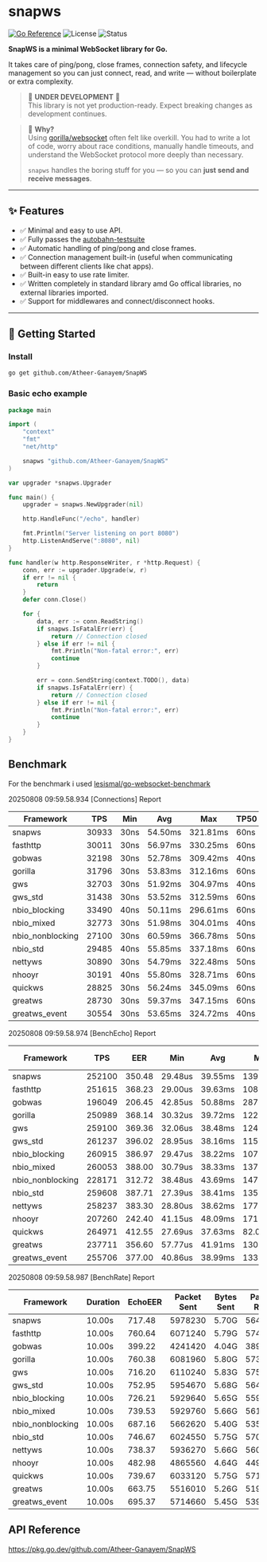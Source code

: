 # snapws

[![Go Reference](https://pkg.go.dev/badge/github.com/Atheer-Ganayem/SnapWS.svg)](https://pkg.go.dev/github.com/Atheer-Ganayem/SnapWS)
![License](https://img.shields.io/github/license/Atheer-Ganayem/SnapWS)
![Status](https://img.shields.io/badge/status-in%20development-yellow)

**SnapWS is a minimal WebSocket library for Go.**

It takes care of ping/pong, close frames, connection safety, and lifecycle management so you can just connect, read, and write — without boilerplate or extra complexity.

> 🚧 **UNDER DEVELOPMENT** 🚧  
> This library is not yet production-ready. Expect breaking changes as development continues.

> 🧠 **Why?**  
> Using [gorilla/websocket](https://github.com/gorilla/websocket) often felt like overkill. You had to write a lot of code, worry about race conditions, manually handle timeouts, and understand the WebSocket protocol more deeply than necessary.
>
> `snapws` handles the boring stuff for you — so you can **just send and receive messages**.

---

## ✨ Features

- ✅ Minimal and easy to use API.
- ✅ Fully passes the [autobahn-testsuite](https://github.com/crossbario/autobahn-testsuite)
- ✅ Automatic handling of ping/pong and close frames.
- ✅ Connection management built-in (useful when communicating between different clients like chat apps).
- ✅ Built-in easy to use rate limiter.
- ✅ Written completely in standard library amd Go offical libraries, no external libraries imported.
- ✅ Support for middlewares and connect/disconnect hooks.

---

## 🚀 Getting Started

### Install

```bash
go get github.com/Atheer-Ganayem/SnapWS
```

### Basic echo example

```go
package main

import (
	"context"
	"fmt"
	"net/http"

	snapws "github.com/Atheer-Ganayem/SnapWS"
)

var upgrader *snapws.Upgrader

func main() {
	upgrader = snapws.NewUpgrader(nil)

	http.HandleFunc("/echo", handler)

	fmt.Println("Server listening on port 8080")
	http.ListenAndServe(":8080", nil)
}

func handler(w http.ResponseWriter, r *http.Request) {
	conn, err := upgrader.Upgrade(w, r)
	if err != nil {
		return
	}
	defer conn.Close()

	for {
		data, err := conn.ReadString()
		if snapws.IsFatalErr(err) {
			return // Connection closed
		} else if err != nil {
			fmt.Println("Non-fatal error:", err)
			continue
		}

		err = conn.SendString(context.TODO(), data)
		if snapws.IsFatalErr(err) {
			return // Connection closed
		} else if err != nil {
			fmt.Println("Non-fatal error:", err)
			continue
		}
	}
}
```

## Benchmark

For the benchmark i used [lesismal/go-websocket-benchmark](https://github.com/lesismal/go-websocket-benchmark)

20250808 09:59.58.934 [Connections] Report

| Framework        | TPS   | Min  | Avg     | Max      | TP50 | TP75  | TP90     | TP95     | TP99     | Used     | Total | Success | Failed | Concurrency |
| ---------------- | ----- | ---- | ------- | -------- | ---- | ----- | -------- | -------- | -------- | -------- | ----- | ------- | ------ | ----------- |
| snapws           | 30933 | 30ns | 54.50ms | 321.81ms | 60ns | 70ns  | 272.11ms | 291.46ms | 314.03ms | 323.27ms | 10000 | 10000   | 0      | 2000        |
| fasthttp         | 30011 | 30ns | 56.97ms | 330.25ms | 60ns | 81ns  | 285.82ms | 301.44ms | 323.58ms | 333.20ms | 10000 | 10000   | 0      | 2000        |
| gobwas           | 32198 | 30ns | 52.78ms | 309.42ms | 40ns | 60ns  | 258.08ms | 277.10ms | 303.25ms | 310.57ms | 10000 | 10000   | 0      | 2000        |
| gorilla          | 31796 | 30ns | 53.83ms | 312.16ms | 60ns | 80ns  | 266.50ms | 287.16ms | 307.24ms | 314.50ms | 10000 | 10000   | 0      | 2000        |
| gws              | 32703 | 30ns | 51.92ms | 304.97ms | 40ns | 60ns  | 255.50ms | 272.45ms | 298.76ms | 305.78ms | 10000 | 10000   | 0      | 2000        |
| gws_std          | 31438 | 30ns | 53.52ms | 312.59ms | 60ns | 70ns  | 264.63ms | 282.49ms | 305.83ms | 318.08ms | 10000 | 10000   | 0      | 2000        |
| nbio_blocking    | 33490 | 40ns | 50.11ms | 296.61ms | 60ns | 130ns | 245.71ms | 264.33ms | 287.57ms | 298.59ms | 10000 | 10000   | 0      | 2000        |
| nbio_mixed       | 32773 | 30ns | 51.98ms | 304.01ms | 40ns | 50ns  | 255.02ms | 274.72ms | 299.08ms | 305.13ms | 10000 | 10000   | 0      | 2000        |
| nbio_nonblocking | 27100 | 30ns | 60.59ms | 366.78ms | 50ns | 70ns  | 302.82ms | 325.46ms | 352.71ms | 369.00ms | 10000 | 10000   | 0      | 2000        |
| nbio_std         | 29485 | 40ns | 55.85ms | 337.18ms | 60ns | 110ns | 281.09ms | 298.23ms | 323.00ms | 339.15ms | 10000 | 10000   | 0      | 2000        |
| nettyws          | 30890 | 30ns | 54.79ms | 322.48ms | 50ns | 70ns  | 271.05ms | 287.60ms | 314.48ms | 323.73ms | 10000 | 10000   | 0      | 2000        |
| nhooyr           | 30191 | 40ns | 55.80ms | 328.71ms | 60ns | 80ns  | 276.34ms | 294.56ms | 321.50ms | 331.22ms | 10000 | 10000   | 0      | 2000        |
| quickws          | 28825 | 30ns | 56.24ms | 345.09ms | 60ns | 80ns  | 278.86ms | 307.13ms | 334.15ms | 346.91ms | 10000 | 10000   | 0      | 2000        |
| greatws          | 28730 | 30ns | 59.37ms | 347.15ms | 60ns | 90ns  | 292.40ms | 312.96ms | 339.64ms | 348.06ms | 10000 | 10000   | 0      | 2000        |
| greatws_event    | 30554 | 30ns | 53.65ms | 324.72ms | 40ns | 60ns  | 262.94ms | 284.81ms | 317.90ms | 327.28ms | 10000 | 10000   | 0      | 2000        |

20250808 09:59.58.974 [BenchEcho] Report

| Framework        | TPS    | EER    | Min     | Avg     | Max      | TP50    | TP75    | TP90    | TP95    | TP99     | Used   | Total   | Success | Failed | Conns | Concurrency | Payload | CPU Min | CPU Avg | CPU Max | MEM Min | MEM Avg | MEM Max |
| ---------------- | ------ | ------ | ------- | ------- | -------- | ------- | ------- | ------- | ------- | -------- | ------ | ------- | ------- | ------ | ----- | ----------- | ------- | ------- | ------- | ------- | ------- | ------- | ------- |
| snapws           | 252100 | 350.48 | 29.48us | 39.55ms | 139.07ms | 37.72ms | 41.96ms | 49.00ms | 50.71ms | 53.89ms  | 7.93s  | 2000000 | 2000000 | 0      | 10000 | 10000       | 1024    | 711.43  | 719.30  | 728.59  | 278.03M | 279.03M | 281.91M |
| fasthttp         | 251615 | 368.23 | 29.00us | 39.63ms | 108.67ms | 37.81ms | 42.65ms | 48.93ms | 51.46ms | 56.97ms  | 7.95s  | 2000000 | 2000000 | 0      | 10000 | 10000       | 1024    | 652.78  | 683.32  | 703.61  | 257.05M | 264.06M | 273.17M |
| gobwas           | 196049 | 206.45 | 42.85us | 50.88ms | 287.90ms | 45.22ms | 53.75ms | 66.22ms | 76.88ms | 155.61ms | 10.20s | 2000000 | 2000000 | 0      | 10000 | 10000       | 1024    | 944.22  | 949.63  | 956.39  | 377.75M | 378.17M | 378.38M |
| gorilla          | 250989 | 368.14 | 30.32us | 39.72ms | 122.56ms | 37.62ms | 43.16ms | 49.38ms | 51.90ms | 59.57ms  | 7.97s  | 2000000 | 2000000 | 0      | 10000 | 10000       | 1024    | 650.70  | 681.77  | 700.74  | 254.80M | 262.11M | 270.80M |
| gws              | 259100 | 369.36 | 32.06us | 38.48ms | 124.98ms | 36.40ms | 40.86ms | 48.03ms | 50.14ms | 58.58ms  | 7.72s  | 2000000 | 2000000 | 0      | 10000 | 10000       | 1024    | 659.61  | 701.48  | 717.80  | 177.92M | 191.65M | 204.29M |
| gws_std          | 261237 | 396.02 | 28.95us | 38.16ms | 115.04ms | 36.03ms | 42.01ms | 47.13ms | 49.33ms | 60.22ms  | 7.66s  | 2000000 | 2000000 | 0      | 10000 | 10000       | 1024    | 536.72  | 659.66  | 695.81  | 160.58M | 185.65M | 196.71M |
| nbio_blocking    | 260915 | 386.97 | 29.47us | 38.22ms | 107.40ms | 36.33ms | 40.90ms | 47.41ms | 49.09ms | 53.81ms  | 7.67s  | 2000000 | 2000000 | 0      | 10000 | 10000       | 1024    | 571.29  | 674.25  | 697.91  | 176.18M | 185.95M | 191.18M |
| nbio_mixed       | 260053 | 388.00 | 30.79us | 38.33ms | 137.28ms | 36.36ms | 40.57ms | 47.72ms | 49.47ms | 54.83ms  | 7.69s  | 2000000 | 2000000 | 0      | 10000 | 10000       | 1024    | 592.82  | 670.24  | 697.73  | 389.62M | 431.06M | 448.12M |
| nbio_nonblocking | 228171 | 312.72 | 38.48us | 43.69ms | 147.14ms | 41.54ms | 48.26ms | 55.76ms | 60.64ms | 74.54ms  | 8.77s  | 2000000 | 2000000 | 0      | 10000 | 10000       | 1024    | 648.72  | 729.64  | 774.82  | 63.66M  | 66.62M  | 69.14M  |
| nbio_std         | 259608 | 387.71 | 27.39us | 38.41ms | 135.19ms | 36.41ms | 40.94ms | 47.74ms | 49.67ms | 55.57ms  | 7.70s  | 2000000 | 2000000 | 0      | 10000 | 10000       | 1024    | 598.48  | 669.59  | 693.10  | 179.32M | 179.79M | 181.09M |
| nettyws          | 258237 | 383.30 | 28.80us | 38.62ms | 177.14ms | 36.48ms | 41.07ms | 47.96ms | 50.00ms | 61.69ms  | 7.74s  | 2000000 | 2000000 | 0      | 10000 | 10000       | 1024    | 620.49  | 673.71  | 691.42  | 166.73M | 168.23M | 171.48M |
| nhooyr           | 207260 | 242.40 | 41.15us | 48.09ms | 171.43ms | 46.00ms | 51.21ms | 57.77ms | 60.25ms | 69.44ms  | 9.65s  | 2000000 | 2000000 | 0      | 10000 | 10000       | 1024    | 766.39  | 855.02  | 879.71  | 363.49M | 365.70M | 368.74M |
| quickws          | 264971 | 412.55 | 27.69us | 37.63ms | 82.07ms  | 35.85ms | 41.12ms | 46.60ms | 48.17ms | 51.42ms  | 7.55s  | 2000000 | 2000000 | 0      | 10000 | 10000       | 1024    | 514.48  | 642.28  | 675.75  | 128.24M | 140.23M | 145.24M |
| greatws          | 237711 | 356.60 | 57.77us | 41.91ms | 130.54ms | 40.00ms | 46.40ms | 51.70ms | 54.78ms | 61.09ms  | 8.41s  | 2000000 | 2000000 | 0      | 10000 | 10000       | 1024    | 456.67  | 666.60  | 710.82  | 53.04M  | 56.48M  | 58.09M  |
| greatws_event    | 255706 | 377.00 | 40.86us | 38.99ms | 133.43ms | 37.04ms | 42.30ms | 48.07ms | 50.10ms | 54.79ms  | 7.82s  | 2000000 | 2000000 | 0      | 10000 | 10000       | 1024    | 667.73  | 678.27  | 688.27  | 51.08M  | 54.35M  | 55.45M  |

20250808 09:59.58.987 [BenchRate] Report

| Framework        | Duration | EchoEER | Packet Sent | Bytes Sent | Packet Recv | Bytes Recv | Conns | SendRate | Payload | CPU Min | CPU Avg | CPU Max | MEM Min | MEM Avg | MEM Max |
| ---------------- | -------- | ------- | ----------- | ---------- | ----------- | ---------- | ----- | -------- | ------- | ------- | ------- | ------- | ------- | ------- | ------- |
| snapws           | 10.00s   | 717.48  | 5978230     | 5.70G      | 5647701     | 5.39G      | 10000 | 200      | 1024    | 327.83  | 787.16  | 972.40  | 278.03M | 280.84M | 282.28M |
| fasthttp         | 10.00s   | 760.64  | 6071240     | 5.79G      | 5747045     | 5.48G      | 10000 | 200      | 1024    | 329.73  | 755.55  | 912.69  | 257.05M | 283.51M | 318.64M |
| gobwas           | 10.00s   | 399.22  | 4241420     | 4.04G      | 3895531     | 3.72G      | 10000 | 200      | 1024    | 425.66  | 975.77  | 1080.85 | 377.75M | 391.24M | 428.14M |
| gorilla          | 10.00s   | 760.38  | 6081960     | 5.80G      | 5739793     | 5.47G      | 10000 | 200      | 1024    | 248.92  | 754.86  | 949.73  | 254.80M | 279.21M | 301.18M |
| gws              | 10.00s   | 716.20  | 6110240     | 5.83G      | 5759645     | 5.49G      | 10000 | 200      | 1024    | 495.86  | 804.20  | 930.27  | 177.92M | 206.19M | 219.54M |
| gws_std          | 10.00s   | 752.95  | 5954670     | 5.68G      | 5641208     | 5.38G      | 10000 | 200      | 1024    | 505.84  | 749.22  | 884.70  | 160.58M | 194.19M | 201.96M |
| nbio_blocking    | 10.00s   | 726.21  | 5929640     | 5.65G      | 5592390     | 5.33G      | 10000 | 200      | 1024    | 571.29  | 770.07  | 888.73  | 176.18M | 192.07M | 198.05M |
| nbio_mixed       | 10.00s   | 739.53  | 5929760     | 5.66G      | 5613145     | 5.35G      | 10000 | 200      | 1024    | 559.80  | 759.02  | 872.70  | 389.62M | 498.75M | 558.32M |
| nbio_nonblocking | 10.00s   | 687.16  | 5662620     | 5.40G      | 5355830     | 5.11G      | 10000 | 200      | 1024    | 355.79  | 779.42  | 929.76  | 63.66M  | 103.71M | 175.78M |
| nbio_std         | 10.00s   | 746.67  | 6024550     | 5.75G      | 5706065     | 5.44G      | 10000 | 200      | 1024    | 550.82  | 764.20  | 901.79  | 179.32M | 185.27M | 190.05M |
| nettyws          | 10.00s   | 738.37  | 5936270     | 5.66G      | 5606010     | 5.35G      | 10000 | 200      | 1024    | 489.47  | 759.24  | 907.75  | 166.73M | 170.29M | 171.73M |
| nhooyr           | 10.00s   | 482.98  | 4865560     | 4.64G      | 4493755     | 4.29G      | 10000 | 200      | 1024    | 594.85  | 930.43  | 1092.93 | 363.49M | 367.41M | 369.11M |
| quickws          | 10.00s   | 739.67  | 6033120     | 5.75G      | 5710266     | 5.45G      | 10000 | 200      | 1024    | 514.48  | 772.00  | 907.72  | 114.14M | 128.02M | 145.24M |
| greatws          | 10.00s   | 663.75  | 5516010     | 5.26G      | 5194435     | 4.95G      | 10000 | 200      | 1024    | 456.67  | 782.59  | 924.55  | 53.04M  | 64.17M  | 73.54M  |
| greatws_event    | 10.00s   | 695.37  | 5714660     | 5.45G      | 5398832     | 5.15G      | 10000 | 200      | 1024    | 352.75  | 776.40  | 949.51  | 51.08M  | 53.60M  | 55.45M  |

## API Reference

https://pkg.go.dev/github.com/Atheer-Ganayem/SnapWS
